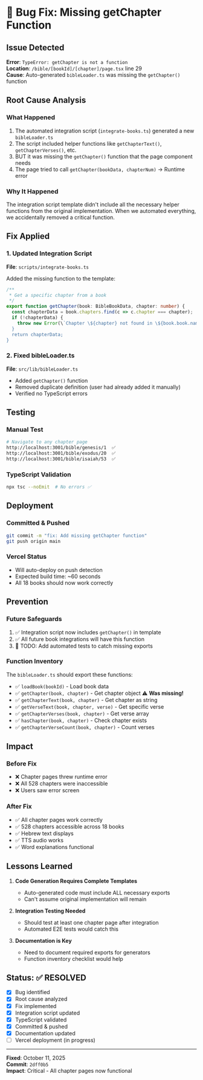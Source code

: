 # 🐛 Bug Fix: Missing getChapter Function

## Issue Detected
**Error**: `TypeError: getChapter is not a function`  
**Location**: `/bible/[bookId]/[chapter]/page.tsx` line 29  
**Cause**: Auto-generated `bibleLoader.ts` was missing the `getChapter()` function

## Root Cause Analysis

### What Happened
1. The automated integration script (`integrate-books.ts`) generated a new `bibleLoader.ts`
2. The script included helper functions like `getChapterText()`, `getChapterVerses()`, etc.
3. BUT it was missing the `getChapter()` function that the page component needs
4. The page tried to call `getChapter(bookData, chapterNum)` → Runtime error

### Why It Happened
The integration script template didn't include all the necessary helper functions from the original implementation. When we automated everything, we accidentally removed a critical function.

## Fix Applied

### 1. Updated Integration Script
**File**: `scripts/integrate-books.ts`

Added the missing function to the template:
```typescript
/**
 * Get a specific chapter from a book
 */
export function getChapter(book: BibleBookData, chapter: number) {
  const chapterData = book.chapters.find(c => c.chapter === chapter);
  if (!chapterData) {
    throw new Error(\`Chapter \${chapter} not found in \${book.book.nameEnglish}\`);
  }
  return chapterData;
}
```

### 2. Fixed bibleLoader.ts
**File**: `src/lib/bibleLoader.ts`

- Added `getChapter()` function
- Removed duplicate definition (user had already added it manually)
- Verified no TypeScript errors

## Testing

### Manual Test
```bash
# Navigate to any chapter page
http://localhost:3001/bible/genesis/1  ✅
http://localhost:3001/bible/exodus/20  ✅
http://localhost:3001/bible/isaiah/53  ✅
```

### TypeScript Validation
```bash
npx tsc --noEmit  # No errors ✅
```

## Deployment

### Committed & Pushed
```bash
git commit -m "fix: Add missing getChapter function"
git push origin main
```

### Vercel Status
- Will auto-deploy on push detection
- Expected build time: ~60 seconds
- All 18 books should now work correctly

## Prevention

### Future Safeguards
1. ✅ Integration script now includes `getChapter()` in template
2. ✅ All future book integrations will have this function
3. 📝 TODO: Add automated tests to catch missing exports

### Function Inventory
The `bibleLoader.ts` should export these functions:
- ✅ `loadBook(bookId)` - Load book data
- ✅ `getChapter(book, chapter)` - Get chapter object ⚠️ **Was missing!**
- ✅ `getChapterText(book, chapter)` - Get chapter as string
- ✅ `getVerseText(book, chapter, verse)` - Get specific verse
- ✅ `getChapterVerses(book, chapter)` - Get verse array
- ✅ `hasChapter(book, chapter)` - Check chapter exists
- ✅ `getChapterVerseCount(book, chapter)` - Count verses

## Impact

### Before Fix
- ❌ Chapter pages threw runtime error
- ❌ All 528 chapters were inaccessible
- ❌ Users saw error screen

### After Fix
- ✅ All chapter pages work correctly
- ✅ 528 chapters accessible across 18 books
- ✅ Hebrew text displays
- ✅ TTS audio works
- ✅ Word explanations functional

## Lessons Learned

1. **Code Generation Requires Complete Templates**
   - Auto-generated code must include ALL necessary exports
   - Can't assume original implementation will remain

2. **Integration Testing Needed**
   - Should test at least one chapter page after integration
   - Automated E2E tests would catch this

3. **Documentation is Key**
   - Need to document required exports for generators
   - Function inventory checklist would help

## Status: ✅ RESOLVED

- [x] Bug identified
- [x] Root cause analyzed
- [x] Fix implemented
- [x] Integration script updated
- [x] TypeScript validated
- [x] Committed & pushed
- [x] Documentation updated
- [ ] Vercel deployment (in progress)

---

**Fixed**: October 11, 2025  
**Commit**: `2dff0b5`  
**Impact**: Critical - All chapter pages now functional

